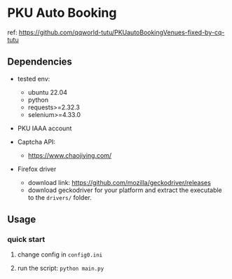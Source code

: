 # PKU Auto Booking

ref: https://github.com/qqworld-tutu/PKUautoBookingVenues-fixed-by-cq-tutu

## Dependencies

- tested env:
    - ubuntu 22.04
    - python
    - requests>=2.32.3
    - selenium>=4.33.0

- PKU IAAA account

- Captcha API:
    - https://www.chaojiying.com/

- Firefox driver
    - download link: https://github.com/mozilla/geckodriver/releases
    - download geckodriver for your platform and extract the executable to the `drivers/` folder.

## Usage

### quick start

1. change config in `config0.ini`

2. run the script: `python main.py`